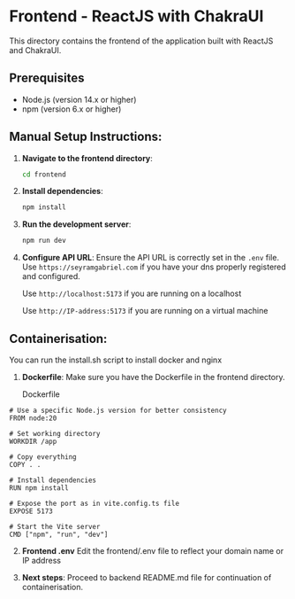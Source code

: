# Frontend - ReactJS with ChakraUI

This directory contains the frontend of the application built with ReactJS and ChakraUI.

## Prerequisites

- Node.js (version 14.x or higher)
- npm (version 6.x or higher)

## Manual Setup Instructions:

1. **Navigate to the frontend directory**:
    ```sh
    cd frontend
    ```

2. **Install dependencies**:
    ```sh
    npm install
    ```

3. **Run the development server**:
    ```sh
    npm run dev
    ```

4. **Configure API URL**:
   Ensure the API URL is correctly set in the `.env` file.
   Use ```https://seyramgabriel.com``` if you have your dns properly registered and configured.

   Use ```http://localhost:5173``` if you are running on a localhost

   Use ```http://IP-address:5173``` if you are running on a virtual machine

## Containerisation:
You can run the install.sh script to install docker and nginx 

1. **Dockerfile**:
    Make sure you have the Dockerfile in the frontend directory.

    Dockerfile
```
# Use a specific Node.js version for better consistency
FROM node:20

# Set working directory
WORKDIR /app

# Copy everything
COPY . .

# Install dependencies
RUN npm install

# Expose the port as in vite.config.ts file
EXPOSE 5173

# Start the Vite server
CMD ["npm", "run", "dev"]
```

2. **Frontend .env**
   Edit the frontend/.env file to reflect your domain name or IP address

3. **Next steps**: Proceed to backend README.md file for continuation of containerisation. 



   
